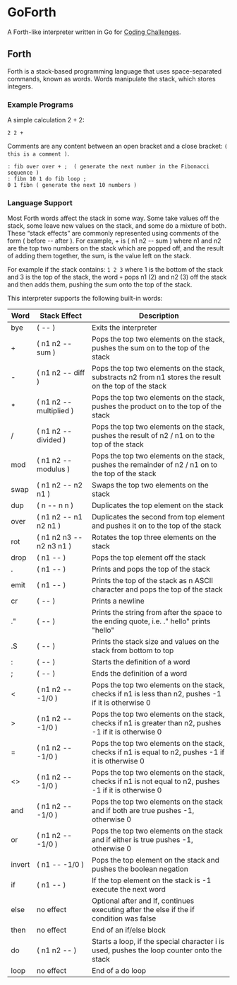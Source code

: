 # GoForth
A Forth-like interpreter written in Go for [Coding Challenges](https://codingchallenges.fyi/challenges/intro/).

## Forth

Forth is a stack-based programming language that uses space-separated commands, known as words. Words 
manipulate the stack, which stores integers.

### Example Programs

A simple calculation 2 + 2:

```forth
2 2 +
```

Comments are any content between an open bracket and a close bracket: `( this is a comment )`.

```forth
: fib over over + ;  ( generate the next number in the Fibonacci sequence ) 
: fibn 10 1 do fib loop ;
0 1 fibn ( generate the next 10 numbers )
```

### Language Support

Most Forth words affect the stack in some way. Some take values off the stack, some leave new values on the stack, 
and some do a mixture of both. These “stack effects” are commonly represented using comments of the form 
( before -- after ). For example, + is ( n1 n2 -- sum ) where n1 and n2 are the top two numbers on the stack which are 
popped off, and the result of adding them together, the sum, is the value left on the stack.

For example if the stack contains: `1 2 3` where 1 is the bottom of the stack and 3 is the top of the stack, the word 
`+` pops n1 (2) and n2 (3) off the stack and then adds them, pushing the sum onto the top of the stack. 

This interpreter supports the following built-in words:

| Word   | Stack Effect             | Description                                                                                             |
|--------|--------------------------|---------------------------------------------------------------------------------------------------------|
| bye    | ( -- )                   | Exits the interpreter                                                                                   |
| +      | ( n1 n2 -- sum )         | Pops the top two elements on the stack, pushes the sum on to the top of the stack                       |
| -      | ( n1 n2 -- diff )        | Pops the top two elements on the stack, substracts n2 from n1 stores the result on the top of the stack |
| *      | ( n1 n2 -- multiplied )  | Pops the top two elements on the stack, pushes the product on to the top of the stack                   |
| /      | ( n1 n2 -- divided )     | Pops the top two elements on the stack, pushes the result of n2 / n1 on to the top of the stack         |
| mod    | ( n1 n2 -- modulus )     | Pops the top two elements on the stack, pushes the remainder of n2 / n1 on to the top of the stack      |
| swap   | ( n1 n2 -- n2 n1 )       | Swaps the top two elements on the stack                                                                 |
| dup    | ( n -- n n )             | Duplicates the top element on the stack                                                                 |
| over   | ( n1 n2 -- n1 n2 n1 )    | Duplicates the second from top element and pushes it on to the top of the stack                         |
| rot    | ( n1 n2 n3 -- n2 n3 n1 ) | Rotates the top three elements on the stack                                                             |
| drop   | ( n1 -- )                | Pops the top element off the stack                                                                      |
| .      | ( n1 -- )                | Prints and pops the top of the stack                                                                    |
| emit   | ( n1 -- )                | Prints the top of the stack as n ASCII character and pops the top of the stack                          |
| cr     | ( -- )                   | Prints a newline                                                                                        |
| ."     | ( -- )                   | Prints the string from after the space to the ending quote, i.e. ." hello" prints "hello"               |
| .S     | ( -- )                   | Prints the stack size and values on the stack from bottom to top                                        |
| :      | ( -- )                   | Starts the definition of a word                                                                         |
| ;      | ( -- )                   | Ends the definition of a word                                                                           | 
| <      | ( n1 n2 -- -1/0 )        | Pops the top two elements on the stack, checks if n1 is less than n2, pushes -1 if it is otherwise 0    |
| >      | ( n1 n2 -- -1/0 )        | Pops the top two elements on the stack, checks if n1 is greater than n2, pushes -1 if it is otherwise 0 |
| =      | ( n1 n2 -- -1/0 )        | Pops the top two elements on the stack, checks if n1 is equal to n2, pushes -1 if it is otherwise 0     |
| <>     | ( n1 n2 -- -1/0 )        | Pops the top two elements on the stack, checks if n1 is not equal to n2, pushes -1 if it is otherwise 0 |
| and    | ( n1 n2 -- -1/0 )        | Pops the top two elements on the stack and if both are true pushes -1, otherwise 0                      |
| or     | ( n1 n2 -- -1/0 )        | Pops the top two elements on the stack and if either is true pushes -1, otherwise 0                     |
| invert | ( n1 -- -1/0 )           | Pops the top element on the stack and pushes the boolean negation                                       |
| if     | ( n1 -- )                | If the top element on the stack is -1 execute the next word                                             |
| else   | no effect                | Optional after and If, continues executing after the else if the if condition was false                 |
| then   | no effect                | End of an if/else block                                                                                 |
| do     | ( n1 n2 -- )             | Starts a loop, if the special character i is used, pushes the loop counter onto the stack               |
| loop   | no effect                | End of a do loop                                                                                        |
